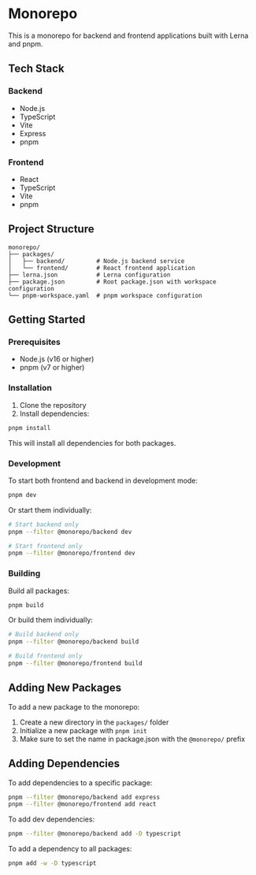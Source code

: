 # Monorepo

This is a monorepo for backend and frontend applications built with Lerna and pnpm.

## Tech Stack

### Backend
- Node.js
- TypeScript
- Vite
- Express
- pnpm

### Frontend
- React
- TypeScript
- Vite
- pnpm

## Project Structure

```
monorepo/
├── packages/
│   ├── backend/         # Node.js backend service
│   └── frontend/        # React frontend application
├── lerna.json           # Lerna configuration
├── package.json         # Root package.json with workspace configuration
└── pnpm-workspace.yaml  # pnpm workspace configuration
```

## Getting Started

### Prerequisites

- Node.js (v16 or higher)
- pnpm (v7 or higher)

### Installation

1. Clone the repository
2. Install dependencies:

```bash
pnpm install
```

This will install all dependencies for both packages.

### Development

To start both frontend and backend in development mode:

```bash
pnpm dev
```

Or start them individually:

```bash
# Start backend only
pnpm --filter @monorepo/backend dev

# Start frontend only
pnpm --filter @monorepo/frontend dev
```

### Building

Build all packages:

```bash
pnpm build
```

Or build them individually:

```bash
# Build backend only
pnpm --filter @monorepo/backend build

# Build frontend only
pnpm --filter @monorepo/frontend build
```

## Adding New Packages

To add a new package to the monorepo:

1. Create a new directory in the `packages/` folder
2. Initialize a new package with `pnpm init`
3. Make sure to set the name in package.json with the `@monorepo/` prefix

## Adding Dependencies

To add dependencies to a specific package:

```bash
pnpm --filter @monorepo/backend add express
pnpm --filter @monorepo/frontend add react
```

To add dev dependencies:

```bash
pnpm --filter @monorepo/backend add -D typescript
```

To add a dependency to all packages:

```bash
pnpm add -w -D typescript
```
